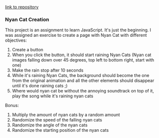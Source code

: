 [link to repository](link)

### Nyan Cat Creation
This project is an assignment to learn JavaScript. It's just the beginning. I was assigned an exercise to create a page with Nyan Cat with different objectives:
1. Create a button
2. When you click the button, it should start raining Nyan Cats (Nyan cat images falling down over 45 degrees, top left to bottom right, start with one)
3. Make the rain stop after 10 seconds
4. While it's raining Nyan Cats, the background should become the one from the original animation and all the other elements should disappear until it's done raining cats ;)
5. Where would nyan cat be without the annoying soundtrack on top of it, play the song while it's raining nyan cats

Bonus:
1. Multiply the amount of nyan cats by a random amount
2. Randomize the speed of the falling nyan cats
3. Randomize the angle of the nyan cats
4. Randomize the starting position of the nyan cats